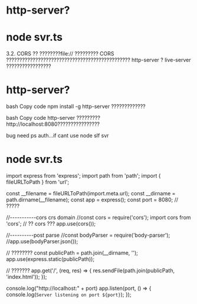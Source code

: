 
# http-server?
# node svr.ts


3.2. CORS ??
????????file:// ????????? CORS ??????????????????????????????????????????????? http-server ? live-server ?????????????????

# http-server?

bash
Copy code
npm install -g http-server
?????????????

bash
Copy code
http-server
????????? http://localhost:8080????????????????


bug need ps auth...if cant use  node slf svr
# node svr.ts


import express from 'express';
import path from 'path';
import { fileURLToPath } from 'url';

const __filename = fileURLToPath(import.meta.url);
const __dirname = path.dirname(__filename);
const app = express();
const port = 8080; // ?????

//-----------cors crs domain
//const cors = require('cors');
import cors from 'cors';
// ?? cors ???
app.use(cors());

//----------post parse
//const bodyParser = require('body-parser');
//app.use(bodyParser.json());

// ????????
const publicPath = path.join(__dirname, '');
app.use(express.static(publicPath));

// ???????
app.get('/', (req, res) => {
    res.sendFile(path.join(publicPath, 'index.html'));
});

console.log("http://localhost:" + port)
app.listen(port, () => {
    console.log(`Server listening on port ${port}`);
});
